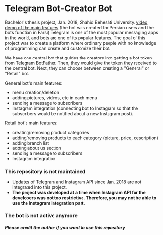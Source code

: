 # Telegram Bot-Creator Bot
Bachelor's thesis project, Jan. 2018, Shahid Beheshti University.
[video demo of the main features](https://youtu.be/o6BioCvDh9k) (the bot was created for Persian users and the bots function in Farsi)
Telegram is one of the most popular messaging apps in the world, and bots are one of its popular features. The goal of this project was to create a platform where ordinary people with no knowledge of programming can create and customize their bot.

We have one central bot that guides the creators into getting a bot token from Telegram BotFather. Then, they would give the token they received to the central bot. Next, they can choose between creating a "General" or "Retail" bot. 

General bot's main features:
* menu creation/deletion
* adding pictures, videos, etc in each menu
* sending a message to subscribers 
* Instagram integration (connecting bot to Instagram so that the subscribers would be notified about a new Instagram post).

Retail bot's main features:
* creating/removing product categories
* adding/removing products to each category (picture, price, description)
* adding branch list
* adding about us section
* sending a message to subscribers 
* Instagram integration



### This repository is not maintained
* Updates of Telegram and Instagram API since Jan. 2018 are not integrated into this project.
* **The project was developed at a time when Instagram API for the developers was not too restrictive. Therefore, you may not be able to use the Instagram integration part.**

### The bot is not active anymore
##### Please credit the author if you want to use this repository